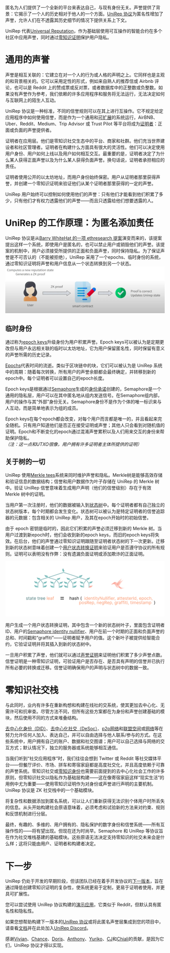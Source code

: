 匿名为人们提供了一个全新的平台来表达自己，与现有身份无关。声誉提供了背景：它揭示了一个人的历史相对于他人的一个方面。[UniRep 协议](https://github.com/unirep)为匿名性增加了声誉，允许人们在不透露其历史细节的情况下提供关系上下文。

UniRep 代表[Universal Reputation](https://mirror.xyz/privacy-scaling-explorations.eth/S04tvQuLbRjf_9ZrzDTE0T2aho9_GoSuok5NEFyHNO4)，作为基础层使用可互操作的智能合约在多个社区中应用声誉，同时通过[零知识证明](https://ethereum.org/en/zero-knowledge-proofs/)保护用户隐私。

# 通用的声誉

声誉是相互关联的：它建立在对一个人的行为或人格的声明之上。它同样也是主观的和背景相关的。它可以采用定性的形式，例如来自熟人的推荐信或 Airbnb 评论，也可以是 Reddit 上的赞成票或反对票，或者数据库中的正整数或负整数。如果没有声誉作为参考，我们依赖的许多应用程序和服务将无法运行，无法决定如何与互联网上的陌生人互动。

UniRep 协议是一种标准，不同的信誉规则可以在其上进行互操作。它不规定给定应用程序中如何使用信誉，而是作为一个通用和[可扩展](https://www.youtube.com/watch?v=jd2Dg9czJzI&list=PLV91V4b0yVqRQ62Mv0nUgWxJhi4E67XSY&index=5)的系统运行，AirBNB、Uber、Reddit、Medium、Trip Advisor 或 Trust Pilot 等平台将成为[证明者](https://developer.unirep.io/docs/protocol/users-and-attesters)：正面或负面的声誉提供者。

证明者在应用层。他们是零知识社交生态中的平台、商家和社群。他们充当世界建设者和社区管理者。证明者在构建什么方面具有很大的灵活性。他们可以决定使用用户身份、用户如何上线以及用户如何相互交互。最重要的是，证明者决定了为什么某人获得正面声誉以及为什么某人获得负面声誉。换句话说，证明者承担相应的责任。

证明者使用公开的以太坊地址，而用户身份始终保密。用户从证明者那里获得声誉，并创建一个零知识证明来验证他们从某个证明者那里获得的一定的声誉。

UniRep 用户始终可以控制如何使用他们的声誉：只有他们才能看到他们积累了多少，只有他们才有权力透露他们的声誉——而且只透露给他们想要透露的人。

# UniRep 的工作原理：为匿名添加责任

UniRep 协议是从[Barry WhiteHat 的一项 ethresearch 提案](https://ethresear.ch/t/anonymous-reputation-risking-and-burning/3926)演变而来的，该提案提出这样一个系统，即使用户是匿名的，也可以禁止用户或销毁他们的声誉。该提案的机制中，用户必须接受所提供的正面和负面声誉，同时保持隐私。为了保证声誉是不可否认的（不能被拒绝），UniRep 采用了一个epochs、临时身份的系统，通过零知识证明将声誉和用户信息从一个状态转换到另一个状态。
![state of reputation](img/unirep_protocol_1.png)


## 临时身份

通过称为[epoch keys](https://developer.unirep.io/docs/protocol/epoch-key)升级身份为用户积累声誉。Epoch keys可以被认为是定期更改但与用户永远相关联的临时以太坊地址，它为用户保留匿名性，同时保留有意义的声誉所需的历史记录。

[Epochs](https://developer.unirep.io/docs/protocol/epoch)代表时间的流逝。类似于区块链中的块，它们可以被认为是 UniRep 系统中的周期：随着每次转换，所有用户的声誉余额都会最终确定，并转移到新的epoch中。每个证明者可以设置自己的epoch长度。

Epoch keys是根据通过[Semaphore](https://semaphore.appliedzkp.org/)生成的[身份承诺](https://semaphore.appliedzkp.org/docs/guides/identities)创建的，Semaphore是一个通用的隐私层，用户可以在其中匿名地从组内发送信号。在Semaphore组内部，用户的操作与其“外部”身份无关。Semaphore身份不是作为个体的唯一标识来与人互动，而是简单地表示为组的成员。

Epoch keys在每个epoch都会改变，对每个用户而言都是唯一的，并且看起来完全随机。只有用户知道他们是否正在接受证明或声誉；其他人只会看到对随机值的证明。Epoch和不断变化的epoch通过混淆声誉累积以及人们用来交互的身份来帮助保护隐私。*（注：这一点和UTXO很像，用户拥有许多证明者主体所提供的证明）*


## 关于树的一切

UniRep 使用[Merkle tees](https://www.youtube.com/watch?v=YIc6MNfv5iQ)系统来同时维护声誉和隐私。Merkle树是能够高效存储和验证信息的数据结构；信誉和用户数据作为叶子存储在 UniRep 的 Merkle 树中。验证 UniRep 信誉意味着生成用户声明（他们的信誉级别）存在于有效 Merkle 树中的证明。

当用户第一次注册时，他们的数据被输入到[状态树](https://developer.unirep.io/docs/protocol/trees#state-tree)中。每个证明者都有自己独立的状态树版本，每个时期都会发生变化。状态树可以被认为是特定证明者的信誉追踪器的元数据：包含相关的 UniRep 用户，及其在epoch开始时的初始信誉。

由于 epoch 密钥是临时的，因此它们积累的声誉必须迁移到新的 Merkle 树。当用户过渡到新epoch时，他们会收到新的epoch keys，而旧的epoch keys将失效。在后台，他们的声誉通过零知识证明跟随至证明者状态树的下一次更新。迁移到新的状态树意味着创建一个[用户状态转换证明](https://developer.unirep.io/docs/circuits-api/circuits#user-state-transition-proof)来验证用户是否遵守协议的所有规则。证明可以表明没有作弊：没有遗漏负面证明或添加欺诈的正面证明。

![state of reputation](img/unirep_protocol_2.png)

用户生成一个用户状态转换证明，其中包含一个新的状态树叶子，里面包含证明者 ID、用户的[Semaphore identity nullifier](https://semaphore.appliedzkp.org/docs/guides/identities)、用户在前一个时期的正面和负面声誉的总和、时间戳和“graffiti”——证明者赋予用户的值。这个新叶子被提供给智能合约，它验证证明并将其插入到新的状态树中。

一旦用户积累了声誉，他们就可以通过[声誉证明](https://developer.unirep.io/docs/circuits-api/reputation-proof)来证明他们积累了多少声誉点数。信誉证明是一种零知识证明，可验证用户是否存在、是否具有声明的信誉并已执行所有必要的转换或迁移。信誉证明确保用户的声明与状态树中的数据一致。

# 零知识社交栈

与此同时，业内有许多在重新构想和构建在线社的交系统，使其更加去中心化、无需许可和抗审查。尽管方法不同，但所有这些方案都在为身份和声誉创建基础的模块，然后使用不同的方式来堆叠结构。

[去中心化身份（DID）](https://www.w3.org/TR/2022/REC-did-core-20220719/#abstract)、[去中心化社交（DeSoc）](https://papers.ssrn.com/sol3/papers.cfm?abstract_id=4105763)、[p2p网络](https://scuttlebutt.nz/about/)和[联盟空间](https://eric442.substack.com/p/what-is-the-fediverse-0d6)或[网络](https://blueskyweb.xyz/blog/10-18-2022-the-at-protocol)等在努力允许任何人加入、表达自己，并可以自由选择与他人联系/参与的方式。在这些系统中，用户拥有自己的账户、数据和社交图谱；用户可以自己选择与网络的交互方式；默认情况下，独立的服务器或系统能够相互通信。

当我们听到“社交应用程序”时，我们往往会想到 Twitter 或 Reddit 等社交媒体平台——但餐厅评价、市场、拼车和寄宿家庭都是高度社交化，并且高度依赖于可靠的声誉系统。零知识社交或[零知识身份](https://0xparc.org/blog/zk-id-2)也需要前面提到的去中心化社会工作的许多原则，但零知识社交以隐私作为基础层构建——这在像寄宿家庭这样“现实生活”的用例中尤为重要——使用零知识证明作为对身份或声誉进行声明的主要机制。UniRep 协议是 ZK 社交栈中的一个基础模块。

将复杂性和数据添加到匿名系统，可以让人们重新获得无法识别个体用户时所丢失的信息。从头开始构建社会原语意味着，必须考虑和试验新的方法来对约束、规则和反馈机制进行分层。

最终，有趣的、多维的、用户拥有的、隐私保护的数字身份和信誉系统——所有互操作性的——将有望出现。但现在还为时尚早。Semaphore 和 UniRep 等协议旨在作为社交堆栈基建的基础模块。这些原语无法决定支持零知识的社交未来会是什么样；这将只能由用户、证明者和构建者决定。

# 下一步

UniRep 仍处于开发的早期阶段，但该团队已经在着手开发协议的[下一版本](https://github.com/Unirep/Unirep/issues/134)，旨在通过降低创建零知识证明的复杂性，使系统更易于定制，更易于证明者使用，并更具可扩展性。

您可以尝试使用 UniRep 协议构建的[演示应用](https://unirep.social/)，它类似于 Reddit，但默认具有匿名性和隐私性。

如果您想帮助构建下一版本的[UniRep 协议](https://github.com/unirep)或将此匿名声誉层集成到您的项目中，请查看[文档](https://developer.unirep.io/docs/welcome)并在此处加入[UniRep Discord](https://discord.gg/VzMMDJmYc5)。

感谢[Vivian](https://github.com/vivianjeng)、[Chance](https://github.com/vimwitch)、[Doris](https://github.com/kittybest)、[Anthony](https://github.com/AnthonyMadia)、[Yuriko](https://github.com/yuriko627)、[CJ](https://github.com/CJ-Rose)和[Chiali](https://github.com/ChialiTsai)的贡献，是因为它们，UniRep 协议才得以实现。